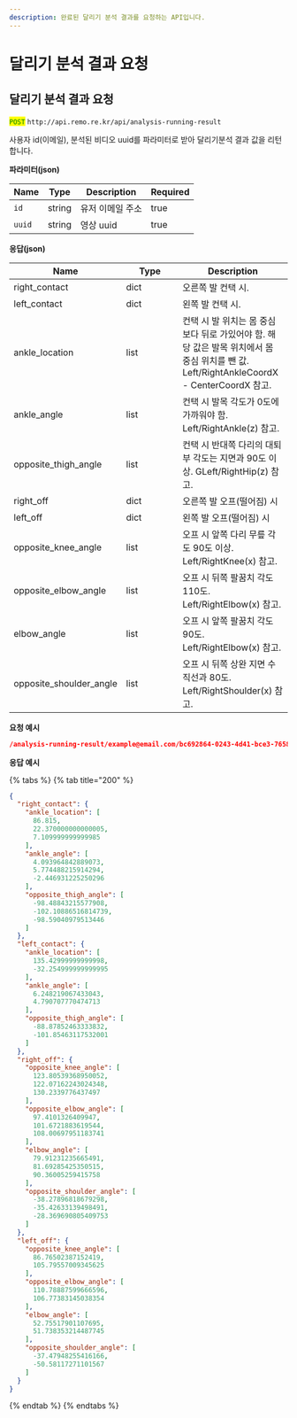 ```yaml
---
description: 완료된 달리기 분석 결과를 요청하는 API입니다.
---
```


# 달리기 분석 결과 요청

## 달리기 분석 결과 요청

<mark style="color:green;">`POST`</mark> `http://api.remo.re.kr/api/analysis-running-result`

사용자 id(이메일), 분석된 비디오 uuid를 파라미터로 받아 달리기분석 결과 값을 리턴합니다.

**파라미터(json)**

<table><thead><tr><th>Name</th><th>Type</th><th>Description</th><th data-type="checkbox">Required</th></tr></thead><tbody><tr><td><code>id</code></td><td>string</td><td>유저 이메일 주소</td><td>true</td></tr><tr><td><code>uuid</code></td><td>string</td><td>영상 uuid</td><td>true</td></tr></tbody></table>

**응답(json)**

<table><thead><tr><th width="126">Name</th><th width="86">Type</th><th>Description</th></tr></thead><tbody><tr><td>right_contact</td><td>dict</td><td>오른쪽 발 컨택 시.</td></tr><tr><td>left_contact</td><td>dict</td><td>왼쪽 발 컨택 시.</td></tr><tr><td>ankle_location</td><td>list</td><td>컨택 시 발 위치는 몸 중심보다 뒤로 가있어야 함. 해당 값은 발목 위치에서 몸 중심 위치를 뺀 값. Left/RightAnkleCoordX - CenterCoordX 참고.</td></tr><tr><td>ankle_angle</td><td>list</td><td>컨택 시 발목 각도가 0도에 가까워야 함. Left/RightAnkle(z) 참고.</td></tr><tr><td>opposite_thigh_angle</td><td>list</td><td>컨택 시 반대쪽 다리의 대퇴부 각도는 지면과 90도 이상. GLeft/RightHip(z) 참고.</td></tr><tr><td>right_off</td><td>dict</td><td>오른쪽 발 오프(떨어짐) 시</td></tr><tr><td>left_off</td><td>dict</td><td>왼쪽 발 오프(떨어짐) 시</td></tr><tr><td>opposite_knee_angle</td><td>list</td><td>오프 시 앞쪽 다리 무릎 각도 90도 이상. Left/RightKnee(x) 참고.</td></tr><tr><td>opposite_elbow_angle</td><td>list</td><td>오프 시 뒤쪽 팔꿈치 각도 110도. Left/RightElbow(x) 참고.</td></tr><tr><td>elbow_angle</td><td>list</td><td>오프 시 앞쪽 팔꿈치 각도 90도. Left/RightElbow(x) 참고.</td></tr><tr><td>opposite_shoulder_angle</td><td>list</td><td>오프 시 뒤쪽 상완 지면 수직선과 80도. Left/RightShoulder(x) 참고.</td></tr></tbody></table>

**요청 예시**

```json
/analysis-running-result/example@email.com/bc692864-0243-4d41-bce3-7658c92ef0c5
```

**응답 예시**

{% tabs %}
{% tab title="200" %}
```json
{
  "right_contact": {
    "ankle_location": [
      86.815,
      22.370000000000005,
      7.109999999999985
    ],
    "ankle_angle": [
      4.093964842889073,
      5.774488215914294,
      -2.446931225250296
    ],
    "opposite_thigh_angle": [
      -98.48843215577908,
      -102.10886516814739,
      -98.59040979513446
    ]
  },
  "left_contact": {
    "ankle_location": [
      135.42999999999998,
      -32.254999999999995
    ],
    "ankle_angle": [
      6.248219067433043,
      4.790707770474713
    ],
    "opposite_thigh_angle": [
      -88.87852463333832,
      -101.85463117532001
    ]
  },
  "right_off": {
    "opposite_knee_angle": [
      123.80539368950052,
      122.07162243024348,
      130.2339776437497
    ],
    "opposite_elbow_angle": [
      97.4101326409947,
      101.6721883619544,
      108.00697951183741
    ],
    "elbow_angle": [
      79.91231235665491,
      81.69285425350515,
      90.36005259415758
    ],
    "opposite_shoulder_angle": [
      -38.27896818679298,
      -35.42633139498491,
      -28.369690805409753
    ]
  },
  "left_off": {
    "opposite_knee_angle": [
      86.76502387152419,
      105.79557009345625
    ],
    "opposite_elbow_angle": [
      110.78887599666596,
      106.77383145038354
    ],
    "elbow_angle": [
      52.75517901107695,
      51.738353214487745
    ],
    "opposite_shoulder_angle": [
      -37.47948255416166,
      -50.58117271101567
    ]
  }
}

```
{% endtab %}
{% endtabs %}
